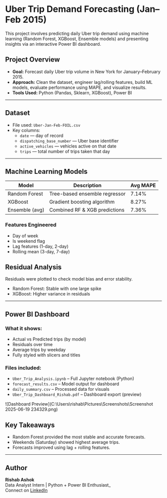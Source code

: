 # Uber Trip Demand Forecasting (Jan–Feb 2015)
This project involves predicting daily Uber trip demand using machine learning (Random Forest, XGBoost, Ensemble models) and presenting insights via an interactive Power BI dashboard.

## Project Overview

- **Goal:** Forecast daily Uber trip volume in New York for January–February 2015.
- **Approach:** Clean the dataset, engineer lag/rolling features, build ML models, evaluate performance using MAPE, and visualize results.
- **Tools Used:** Python (Pandas, Sklearn, XGBoost), Power BI

---

## Dataset

- File used: `Uber-Jan-Feb-FOIL.csv`
- Key columns:
  - `date` — day of record
  - `dispatching_base_number` — Uber base identifier
  - `active_vehicles` — vehicles active on that date
  - `trips` — total number of trips taken that day

---

## Machine Learning Models

| Model           | Description                         | Avg MAPE |
|----------------|-------------------------------------|----------|
| Random Forest   | Tree-based ensemble regressor        | 7.14%    |
| XGBoost         | Gradient boosting algorithm          | 8.27%    |
| Ensemble (avg)  | Combined RF & XGB predictions        | 7.36%    |

### Features Engineered
- Day of week
- Is weekend flag
- Lag features (1-day, 2-day)
- Rolling mean (3-day, 7-day)



## Residual Analysis

Residuals were plotted to check model bias and error stability.  
- Random Forest: Stable with one large spike
- XGBoost: Higher variance in residuals

---

## Power BI Dashboard

### What it shows:
- Actual vs Predicted trips (by model)
- Residuals over time
- Average trips by weekday
- Fully styled with slicers and titles

### Files included:
- `Uber_Trip_Analysis.ipynb` – Full Jupyter notebook (Python)
- `forecast_results.csv` – Model output for dashboard
- `daily_summary.csv` – Processed data for visuals
- `Uber_Trip_Dashboard_Rishab.pdf` – Dashboard export (preview)

![Dashboard Preview](C:\Users\rishab\Pictures\Screenshots\Screenshot 2025-06-19 234329.png)



## Key Takeaways

- Random Forest provided the most stable and accurate forecasts.
- Weekends (Saturday) showed highest average trips.
- Forecasts improved using lag + rolling features.

---

## Author

**Rishab Ashok**  
Data Analyst Intern | Python + Power BI Enthusiast_  
Connect on [LinkedIn](https://www.linkedin.com/in/rishab-ashok-655932354/)




